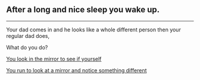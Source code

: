 ## After a long and nice sleep you wake up.
---

Your dad comes in and he looks like a whole different person then your regular dad does,

What do you do?

[You look in the mirror to see if yourself](you.md)

[You run to look at a mirror and notice something different](alien.md)
